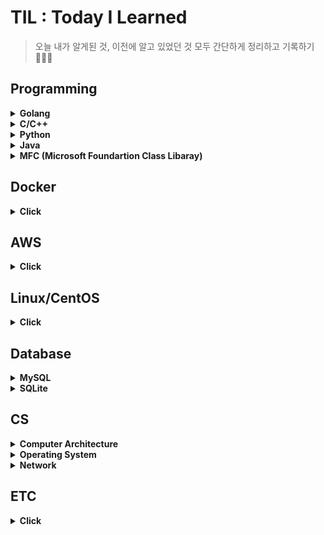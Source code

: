 # TIL : Today I Learned
> 오늘 내가 알게된 것, 이전에 알고 있었던 것 모두 간단하게 정리하고 기록하기 👩‍💻✨
  
## Programming

<details>
<summary><b>Golang</b></summary>   
<div markdown="2">   
   
+ [fmt](https://github.com/sujiny-tech/TIL/blob/main/programming/Golang/fmt/fmt.md)   
   + [print](https://github.com/sujiny-tech/TIL/blob/main/programming/Golang/fmt/print_example.go)   
   + [scanf](https://github.com/sujiny-tech/TIL/blob/main/programming/Golang/fmt/scanf_example.go)    
+ [DB](https://github.com/sujiny-tech/TIL/tree/main/programming/Golang/DB)
   + [go-sqlite3](https://github.com/sujiny-tech/TIL/blob/main/programming/Golang/DB/go-sqlite3/go_sqlite.md)   
   + [BoltDB](https://github.com/sujiny-tech/TIL/blob/main/programming/Golang/DB/BoltDB/BoltDB.md) 
+ [Encoding](https://github.com/sujiny-tech/TIL/tree/main/programming/Golang/Encoding)
   + [JSON Encoding/Decoding](https://github.com/sujiny-tech/TIL/blob/main/programming/Golang/Encoding/JSON/JSON.md)
   + [Base58](https://github.com/sujiny-tech/TIL/blob/main/programming/Golang/Encoding/Base58/base58.md)
   + [Base64](https://github.com/sujiny-tech/TIL/blob/main/programming/Golang/Encoding/Base64/base64_example.go)   
   + [Base64url](https://github.com/sujiny-tech/TIL/blob/main/programming/Golang/Encoding/Base64url/base64url_example.go)
+ [HTTP](https://github.com/sujiny-tech/TIL/tree/main/programming/Golang/HTTP)
   + [net/http](https://github.com/sujiny-tech/TIL/blob/main/programming/Golang/HTTP/nethttp/nethttp.md)   
   + [fasthttp](https://github.com/sujiny-tech/TIL/blob/main/programming/Golang/HTTP/fasthttp/fasthttp.md)   
   + [HTTP/3](https://github.com/sujiny-tech/TIL/blob/main/programming/Golang/HTTP/HTTP3/HTTP3.md)   
+ [TCP/IP](https://github.com/sujiny-tech/TIL/tree/main/programming/Golang/TCPIP) 
+ [test](https://github.com/sujiny-tech/TIL/tree/main/programming/Golang/test)
   + [단위테스트-Test, Benchmark](https://github.com/sujiny-tech/TIL/blob/main/programming/Golang/test/test.md)
+ [crypto](https://github.com/sujiny-tech/TIL/tree/main/programming/Golang/crypto)
   + [Ed25519](https://github.com/sujiny-tech/TIL/blob/main/programming/Golang/crypto/ed25519.md)   
+ [sync](https://github.com/sujiny-tech/TIL/blob/main/programming/Golang/sync/sync.md)  
   + [Mutex(Lock/Unlock/RLock/RUnlock)](https://github.com/sujiny-tech/TIL/tree/main/programming/Golang/sync/mutex)   
   + [Pool](https://github.com/sujiny-tech/TIL/tree/main/programming/Golang/sync/pool)  
   + [Cond](https://github.com/sujiny-tech/TIL/tree/main/programming/Golang/sync/cond)
+ [time](https://github.com/sujiny-tech/TIL/tree/main/programming/Golang/time)   
+ [profile](https://github.com/sujiny-tech/TIL/blob/main/programming/Golang/profile/profile.md)    
+ [Goroutine](https://github.com/sujiny-tech/TIL/blob/main/programming/Golang/Goroutine/goroutine.md)
+ [Channel](https://github.com/sujiny-tech/TIL/blob/main/programming/Golang/Channel/channel.md)
+ [etc](https://github.com/sujiny-tech/TIL/blob/main/programming/Golang/etc)
   + [pointer](https://github.com/sujiny-tech/TIL/blob/main/programming/Golang/etc/pointer.go)
   + [recover](https://github.com/sujiny-tech/TIL/blob/main/programming/Golang/etc/recover.md)
   + [type conversion](https://github.com/sujiny-tech/TIL/blob/main/programming/Golang/etc/type.md)   
   + [Cgo](https://github.com/sujiny-tech/TIL/tree/main/programming/Golang/c_go)   
   + [BIP32](https://github.com/sujiny-tech/TIL/blob/main/programming/Golang/BIP32%2C39/bip32_example.go)   
   + [BIP39](https://github.com/sujiny-tech/TIL/blob/main/programming/Golang/BIP32%2C39/bip39_example.go)
   + [errorlist](https://github.com/sujiny-tech/TIL/blob/main/programming/Golang/etc/Error_list.md)  
   
   
</div>
</details>

<details>
<summary><b>C/C++</b></summary>   
<div markdown="1">   
 
+ [c++에서 c 함수 사용](https://github.com/sujiny-tech/TIL/blob/main/programming/C_C%2B%2B/c_cpp_extern.md)
+ [Error 리스트](https://github.com/sujiny-tech/TIL/blob/main/programming/C_C++/c_error_list.md)   
+ [C/C++ 성능체크 : Visual Studio 활용](https://github.com/sujiny-tech/TIL/blob/main/programming/C_C%2B%2B/check_perform.md)   


</div>
</details>

<details>
<summary><b>Python</b></summary>   
<div markdown="1">  
   
 + [Locust load test tool](https://github.com/sujiny-tech/TIL/blob/main/programming/Python/Locust/Locust_test.md)
  
</div>
</details>

<details>
<summary><b>Java</b></summary>   
<div markdown="2">   
   
+ [JNI(Java Native Interface) & JNA(Java Nativie Access)](https://github.com/sujiny-tech/TIL/blob/main/programming/Java/JNI%26JNA.md)   
+ [Base58](https://github.com/sujiny-tech/TIL/blob/main/programming/Java/base58.md)   
  

</div>
</details>

<details>
<summary><b>MFC (Microsoft Foundartion Class Libaray)</b></summary>   
<div markdown="1">   
   
+ listbox 다루기
+ dialog 배경화면 및 button bmp 이미지 덧붙이기
+ mutex 
+ thread 생성
  
</div>
</details>

## Docker
<details>
<summary><b>Click</b></summary>   
<div markdown="1">   

+ [Docker](https://github.com/sujiny-tech/TIL/blob/main/Docker/Docker.md)
+ [Docker 설치(CentOS7)](https://github.com/sujiny-tech/TIL/blob/main/Docker/Docker_install.md)
+ [Docker Cmd 정리](https://github.com/sujiny-tech/TIL/blob/main/Docker/docker_cmd.md)
+ [Docker Errror 리스트](https://github.com/sujiny-tech/TIL/blob/main/Docker/Docker_error.md)
+ [Docker Hub](https://github.com/sujiny-tech/TIL/blob/main/Docker/DockerHub.md)
  
</div>
</details>

## AWS
<details>
<summary><b>Click</b></summary>   
<div markdown="1">   

+ [AWS Intro](https://github.com/sujiny-tech/TIL/blob/main/AWS/Intro.md)   
   
  
</div>
</details>


## Linux/CentOS
<details>
<summary><b>Click</b></summary>   
<div markdown="1">   
 
+ [linux 서버 환경 체크 / 세팅](https://github.com/sujiny-tech/TIL/blob/main/Linux_CentOS/Check_server_setting.md)
+ [서버 ulimit 설정](https://github.com/sujiny-tech/TIL/blob/main/Linux_CentOS/Change_ulimit.md)
+ [linux 서버 성능 모니터링 - Nmon](https://github.com/sujiny-tech/TIL/blob/main/Linux_CentOS/Nmon.md)
+ [nohup, &(background)](https://github.com/sujiny-tech/TIL/blob/main/Linux_CentOS/nohup&.md)    
+ [Error & Cmd 리스트](https://github.com/sujiny-tech/TIL/blob/main/Linux_CentOS/Error_cmd_list.md)   
+ [서버 내 golang 설치](https://github.com/sujiny-tech/TIL/blob/main/Linux_CentOS/Install_Go.md)   
  
   
</div>
</details>

## Database
<details>
<summary><b>MySQL</b></summary>   
<div markdown="1">   

+ [MySQL 설치 및 Workbench 연동](https://github.com/sujiny-tech/TIL/blob/main/Database/MySQL/Install.md)
+ [MySQL 사용자 계정 추가/삭제/권한부여](https://github.com/sujiny-tech/TIL/blob/main/Database/MySQL/User.md)
+ [Error 리스트](https://github.com/sujiny-tech/TIL/blob/main/Database/MySQL/Errorlist.md)
   
</div>
</details>

<details>
<summary><b>SQLite</b></summary>   
<div markdown="1">   

+ [SQLite/SQLite Browser 설치](https://github.com/sujiny-tech/TIL/blob/main/Database/SQLite/Install.md)
+ [데이터베이스/테이블 생성](https://github.com/sujiny-tech/TIL/blob/main/Database/SQLite/Database_Table.md)  
  
</div>
</details>

## CS
<details>
<summary><b>Computer Architecture</b></summary>   
<div markdown="1">   
   
+ 개요
+ 컴퓨터의 구조 및 기능  

</div>
</details>

<details>
<summary><b>Operating System</b></summary>   
<div markdown="1">   
   

+ [개요](https://github.com/sujiny-tech/TIL/blob/main/OS/Intro.md)
  
</div>
</details>


<details>
<summary><b>Network</b></summary>   
<div markdown="1">   
   
+ 개요
+ [MQTT(Message Queuing Telemetry Transport)](https://github.com/sujiny-tech/TIL/blob/main/Network/MQTT.md)
  
</div>
</details>


## ETC
<details>
<summary><b>Click</b></summary>   
<div markdown="1">   
   
  
+ 소프트웨어 방법론
+ flow chart 
+ UML(Unified Modeling Language)
+ [JOSE(JSON Object Signing and Encryption)](https://github.com/sujiny-tech/TIL/blob/main/ETC/JOSE.md)
+ [JWT(JSON Web Token)](https://github.com/sujiny-tech/TIL/tree/main/ETC/JWT)
+ [JWS(JSON Web Signature) - login example using ECDSA](https://github.com/sujiny-tech/TIL/blob/main/ETC/JWT/jwt_login_example_ES256.js)   
+ [Keccak256 vs SHA3-256](https://github.com/sujiny-tech/TIL/blob/main/ETC/Keccak256_SHA3-256.md)
+ [CBOR](https://github.com/sujiny-tech/TIL/blob/main/ETC/CBOR.md)   
+ [VSCode_remote ssh 설정](https://github.com/sujiny-tech/TIL/blob/main/ETC/VScode_remote_ssh.md)

</div>
</details>



